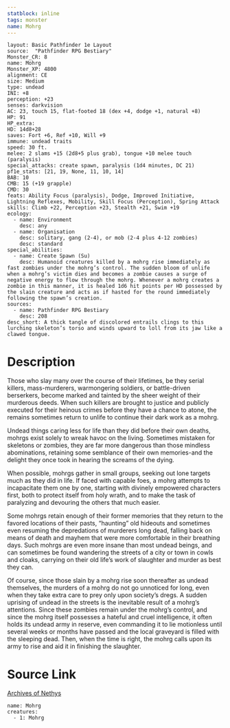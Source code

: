 ```yaml
---
statblock: inline
tags: monster
name: Mohrg
---
```

```statblock
layout: Basic Pathfinder 1e Layout
source:  "Pathfinder RPG Bestiary"
Monster_CR: 8
name: Mohrg
Monster_XP: 4800
alignment: CE
size: Medium
type: undead
INI: +8
perception: +23
senses: darkvision
AC: 23, touch 15, flat-footed 18 (dex +4, dodge +1, natural +8)
HP: 91
HP_extra: 
HD: 14d8+28
saves: Fort +6, Ref +10, Will +9
immune: undead traits
speed: 30 ft.
melee: 2 slams +15 (2d8+5 plus grab), tongue +10 melee touch (paralysis)
special_attacks: create spawn, paralysis (1d4 minutes, DC 21)
pf1e_stats: [21, 19, None, 11, 10, 14]
BAB: 10
CMB: 15 (+19 grapple)
CMD: 30
feats: Ability Focus (paralysis), Dodge, Improved Initiative, Lightning Reflexes, Mobility, Skill Focus (Perception), Spring Attack
skills: Climb +22, Perception +23, Stealth +21, Swim +19
ecology:
  - name: Environment
    desc: any
  - name: Organisation
    desc: solitary, gang (2-4), or mob (2-4 plus 4-12 zombies)
    desc: standard
special_abilities:
  - name: Create Spawn (Su)
    desc: Humanoid creatures killed by a mohrg rise immediately as fast zombies under the mohrg’s control. The sudden bloom of unlife when a mohrg’s victim dies and becomes a zombie causes a surge of negative energy to flow through the mohrg. Whenever a mohrg creates a zombie in this manner, it is healed 1d6 hit points per HD possessed by the slain creature and acts as if hasted for the round immediately following the spawn’s creation.
sources:
  - name: Pathfinder RPG Bestiary
    desc: 208
desc_short: A thick tangle of discolored entrails clings to this lurching skeleton’s torso and winds upward to loll from its jaw like a clawed tongue.
```
# Description
Those who slay many over the course of their lifetimes, be they serial killers, mass-murderers, warmongering soldiers, or battle-driven berserkers, become marked and tainted by the sheer weight of their murderous deeds. When such killers are brought to justice and publicly executed for their heinous crimes before they have a chance to atone, the remains sometimes return to unlife to continue their dark work as a mohrg.

Undead things caring less for life than they did before their own deaths, mohrgs exist solely to wreak havoc on the living. Sometimes mistaken for skeletons or zombies, they are far more dangerous than those mindless abominations, retaining some semblance of their own memories-and the delight they once took in hearing the screams of the dying.

When possible, mohrgs gather in small groups, seeking out lone targets much as they did in life. If faced with capable foes, a mohrg attempts to incapacitate them one by one, starting with divinely empowered characters first, both to protect itself from holy wrath, and to make the task of paralyzing and devouring the others that much easier.

Some mohrgs retain enough of their former memories that they return to the favored locations of their pasts, “haunting” old hideouts and sometimes even resuming the depredations of murderers long dead, falling back on means of death and mayhem that were more comfortable in their breathing days. Such mohrgs are even more insane than most undead beings, and can sometimes be found wandering the streets of a city or town in cowls and cloaks, carrying on their old life’s work of slaughter and murder as best they can.

Of course, since those slain by a mohrg rise soon thereafter as undead themselves, the murders of a mohrg do not go unnoticed for long, even when they take extra care to prey only upon society’s dregs. A sudden uprising of undead in the streets is the inevitable result of a mohrg’s attentions. Since these zombies remain under the mohrg’s control, and since the mohrg itself possesses a hateful and cruel intelligence, it often holds its undead army in reserve, even commanding it to lie motionless until several weeks or months have passed and the local graveyard is filled with the sleeping dead. Then, when the time is right, the mohrg calls upon its army to rise and aid it in finishing the slaughter.
# Source Link
[Archives of Nethys](https://aonprd.com/MonsterDisplay.aspx?ItemName=Mohrg)
```encounter-table
name: Mohrg
creatures:
  - 1: Mohrg
```
